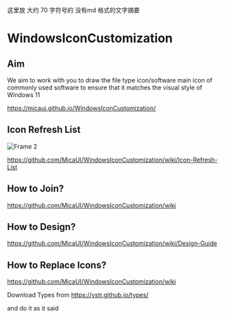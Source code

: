 这里放 大约 70 字符号的 没有md 格式的文字摘要 
       
             
      
                                           
# WindowsIconCustomization


## Aim

We aim to work with you to draw the file type icon/software main icon of commonly used software to ensure that it matches the visual style of Windows 11

https://micaui.github.io/WindowsIconCustomization/

## Icon Refresh List

![Frame 2](https://github.com/MicaUI/WindowsIconCustomization/assets/6630660/d1918e01-0638-4fb2-9a13-b596070a6b6a)

https://github.com/MicaUI/WindowsIconCustomization/wiki/Icon-Refresh-List

## How to Join?

https://github.com/MicaUI/WindowsIconCustomization/wiki

## How to Design?

https://github.com/MicaUI/WindowsIconCustomization/wiki/Design-Guide

## How to Replace Icons?

https://github.com/MicaUI/WindowsIconCustomization/wiki

Download Types from
https://ystr.github.io/types/

and do it as it said


